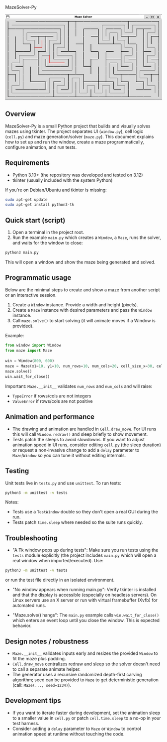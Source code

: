 MazeSolver-Py

![Screenshot](maze.jpg)
   
Overview
--------
MazeSolver-Py is a small Python project that builds and visually solves mazes using tkinter. The project separates UI (`window.py`), cell logic (`cell.py`) and maze generation/solver (`maze.py`). This document explains how to set up and run the window, create a maze programmatically, configure animation, and run tests.

Requirements
------------
- Python 3.10+ (the repository was developed and tested on 3.12)
- tkinter (usually included with the system Python)

If you're on Debian/Ubuntu and tkinter is missing:

```bash
sudo apt-get update
sudo apt-get install python3-tk
```

Quick start (script)
--------------------
1. Open a terminal in the project root.
2. Run the example `main.py` which creates a `Window`, a `Maze`, runs the solver, and waits for the window to close:

```bash
python3 main.py
```

This will open a window and show the maze being generated and solved.

Programmatic usage
------------------
Below are the minimal steps to create and show a maze from another script or an interactive session.

1. Create a `Window` instance. Provide a width and height (pixels).
2. Create a `Maze` instance with desired parameters and pass the `Window` instance.
3. Call `maze.solve()` to start solving (it will animate moves if a Window is provided).

Example:

```python
from window import Window
from maze import Maze

win = Window(800, 600)
maze = Maze(x1=10, y1=10, num_rows=10, num_cols=20, cell_size_x=30, cell_size_y=30, win=win)
maze.solve()
win.wait_for_close()
```

Important: `Maze.__init__` validates `num_rows` and `num_cols` and will raise:
- `TypeError` if rows/cols are not integers
- `ValueError` if rows/cols are not positive

Animation and performance
-------------------------
- The drawing and animation are handled in `Cell.draw_move`. For UI runs this will call `Window.redraw()` and sleep briefly to show movement.
- Tests patch the sleeps to avoid slowdowns. If you want to adjust animation speed in UI runs, consider editing `cell.py` (the sleep duration) or request a non-invasive change to add a `delay` parameter to `Maze`/`Window` so you can tune it without editing internals.

Testing
-------
Unit tests live in `tests.py` and use `unittest`. To run tests:

```bash
python3 -m unittest -v tests
```

Notes:
- Tests use a `TestWindow` double so they don't open a real GUI during the run.
- Tests patch `time.sleep` where needed so the suite runs quickly.

Troubleshooting
---------------
- "A Tk window pops up during tests": Make sure you run tests using the `tests` module explicitly (the project includes `main.py` which will open a real window when imported/executed). Use:

```bash
python3 -m unittest -v tests
```

or run the test file directly in an isolated environment.

- "No window appears when running main.py": Verify tkinter is installed and that the display is accessible (especially on headless servers). On Linux servers use an X server or run with virtual framebuffer (Xvfb) for automated runs.

- "Maze.solve() hangs": The `main.py` example calls `win.wait_for_close()` which enters an event loop until you close the window. This is expected behavior.

Design notes / robustness
-------------------------
- `Maze.__init__` validates inputs early and resizes the provided `Window` to fit the maze plus padding.
- `Cell.draw_move` centralizes redraw and sleep so the solver doesn't need to call a separate animate helper.
- The generator uses a recursive randomized depth-first carving algorithm; seed can be provided to `Maze` to get deterministic generation (call: `Maze(..., seed=1234)`).

Development tips
----------------
- If you want to iterate faster during development, set the animation sleep to a smaller value in `cell.py` or patch `cell.time.sleep` to a no-op in your test harness.
- Consider adding a `delay` parameter to `Maze` or `Window` to control animation speed at runtime without touching the code.

